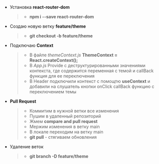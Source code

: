 * Установка **react-router-dom**
  > * **npm i --save react-router-dom**

* Создаю новую ветку **feature/theme**
  > * **git checkout -b feature/theme**

* Подключаю **Context**
  > * В файле *themeContext.js* **ThemeContext = React.createContext();**
  > * В *App.js* Provide c деструктурированными значениями контекста, где содержится переменная с темой и callBack функция для ее переключения
  > * В Header подключили контекст с помощтю **useContext** и добавили на слушатель кнопки onClick callBack функцию с переключением темы

* **Pull Request**
  > * Коммитим в нужной ветки все изменения
  > * Пушим в удаленный репозиторий
  > * Жмем **compare and pull request**
  > * Мержим изменения в ветку main
  > * В локале переходим на ветку main
  > * **git pull** - стягиваем обновления

* Удаление веток 
  > * **git branch -D feature/theme**

